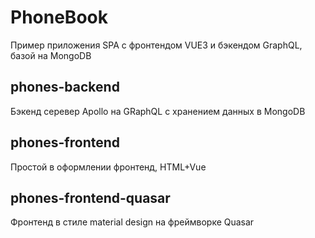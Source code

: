 # PhoneBook
Пример приложения SPA с фронтендом VUE3 и бэкендом GraphQL, базой на MongoDB

## phones-backend
Бэкенд серевер Apollo на GRaphQL с хранением данных в MongoDB

## phones-frontend
Простой в оформлении фронтенд, HTML+Vue

## phones-frontend-quasar
Фронтенд в стиле material design на фреймворке Quasar